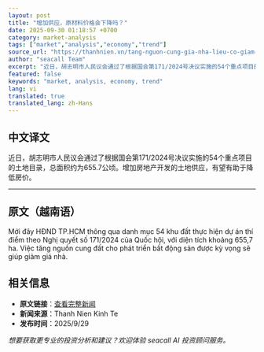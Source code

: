 ```yaml
---
layout: post
title: "增加供应，原材料价格会下降吗？"
date: 2025-09-30 01:18:57 +0700
category: market-analysis
tags: ["market","analysis","economy","trend"]
source_url: "https://thanhnien.vn/tang-nguon-cung-gia-nha-lieu-co-giam-185250929182141692.htm"
author: "seacall Team"
excerpt: "近日，胡志明市人民议会通过了根据国会第171/2024号决议实施的54个重点项目的土地目录，总面积约为655.7公顷。增加房地产开发的土地供应，有望有助于降低房价。..."
featured: false
keywords: "market, analysis, economy, trend"
lang: vi
translated: true
translated_lang: zh-Hans
---
```


## 中文译文

近日，胡志明市人民议会通过了根据国会第171/2024号决议实施的54个重点项目的土地目录，总面积约为655.7公顷。增加房地产开发的土地供应，有望有助于降低房价。

---

## 原文（越南语）

Mới đ&acirc;y HĐND TP.HCM th&ocirc;ng qua danh mục 54 khu đất thực hiện dự &aacute;n th&iacute; điểm theo Nghị quyết số 171/2024 của Quốc hội, với diện t&iacute;ch khoảng 655,7 ha. Việc tăng nguồn cung đất cho ph&aacute;t triển bất động sản được kỳ vọng sẽ gi&uacute;p giảm gi&aacute; nh&agrave;.

## 相关信息

- **原文链接**：[查看完整新闻](https://thanhnien.vn/tang-nguon-cung-gia-nha-lieu-co-giam-185250929182141692.htm)
- **新闻来源**：Thanh Nien Kinh Te
- **发布时间**：2025/9/29

*想要获取更专业的投资分析和建议？欢迎体验 seacall AI 投资顾问服务。*